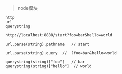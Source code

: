 
> node模块

    http
    url
    querystring

    http://localhost:8888/start?foo=bar&hello=world

    url.parse(string).pathname   // start

    url.parse(string).query  //  ?foo=bar&hello=world

    querystring(string)["foo"]   // bar
    querystring(string)["hello"]  // world
